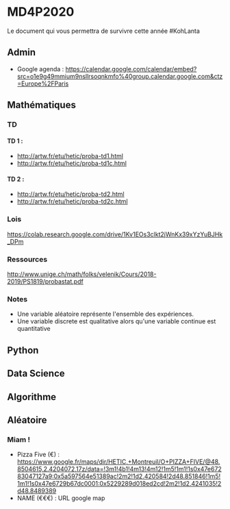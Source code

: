 # MD4P2020

Le document qui vous permettra de survivre cette année #KohLanta

## Admin
- Google agenda : https://calendar.google.com/calendar/embed?src=o1e9g49mmium9nsllrsoqnkmfo%40group.calendar.google.com&ctz=Europe%2FParis

## Mathématiques
### TD 

#### TD 1 :
  - http://artw.fr/etu/hetic/proba-td1.html 
  - http://artw.fr/etu/hetic/proba-td1c.html
  
#### TD 2 :
  - http://artw.fr/etu/hetic/proba-td2.html 
  - http://artw.fr/etu/hetic/proba-td2c.html
  
### Lois
https://colab.research.google.com/drive/1Kv1EOs3clkt2jWnKx39xYzYuBJHk_DPm

### Ressources

http://www.unige.ch/math/folks/velenik/Cours/2018-2019/PS1819/probastat.pdf 
 
### Notes 
 - Une variable aléatoire représente l'ensemble des expériences. 
 - Une variable discrete est qualitative alors qu'une variable continue est quantitative

## Python 
## Data Science
## Algorithme


## Aléatoire

### Miam !
 - Pizza Five (€) : https://www.google.fr/maps/dir/HETIC,+Montreuil/O+PIZZA+FIVE/@48.8504615,2.4204072,17z/data=!3m1!4b1!4m13!4m12!1m5!1m1!1s0x47e67283047127a9:0x5a597564e51389ac!2m2!1d2.420584!2d48.851846!1m5!1m1!1s0x47e6729b67dc0001:0x5229289d018ed2cd!2m2!1d2.4241035!2d48.8489389
 - NAME (€€€) : URL google map

